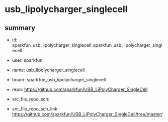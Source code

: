 # usb_lipolycharger_singlecell
 
## summary 
* id: sparkfun_usb_lipolycharger_singlecell_sparkfun_usb_lipolycharger_singlecell
* user: sparkfun
* name: usb_lipolycharger_singlecell
* board: sparkfun_usb_lipolycharger_singlecell
* repo: https://github.com/sparkfun/USB_LiPolyCharger_SingleCell



* src_file_repo_sch: 
* src_file_repo_sch_link: https://github.com/sparkfun/USB_LiPolyCharger_SingleCell/tree/master/





